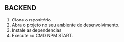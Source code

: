 ## BACKEND

 1. Clone o repositório.
2. Abra o projeto no seu ambiente de desenvolvimento.
3. Instale as dependencias.
4. Execute no CMD NPM START.
